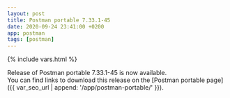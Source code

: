 ```yaml
---
layout: post
title: Postman portable 7.33.1-45
date: 2020-09-24 23:41:00 +0200
app: postman
tags: [postman]
---
```

{% include vars.html %}

Release of Postman portable 7.33.1-45 is now available.<br />
You can find links to download this release on the [Postman portable page]({{ var_seo_url | append: '/app/postman-portable/' }}).

